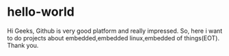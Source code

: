 # hello-world

Hi Geeks,
Github is very good platform and really impressed. So, here i want to do projects about embedded,embedded linux,embedded of things(EOT).
Thank you.
